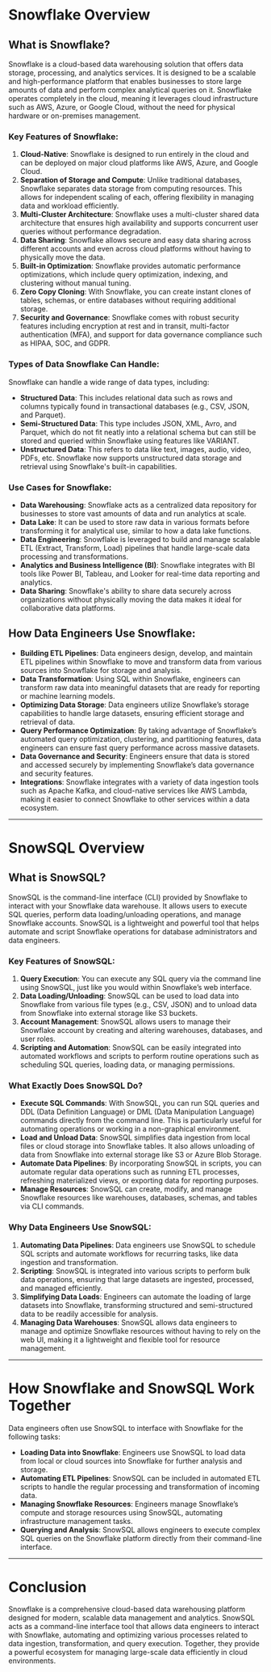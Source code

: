 # Snowflake Overview

## What is Snowflake?

Snowflake is a cloud-based data warehousing solution that offers data storage, processing, and analytics services. It is designed to be a scalable and high-performance platform that enables businesses to store large amounts of data and perform complex analytical queries on it. Snowflake operates completely in the cloud, meaning it leverages cloud infrastructure such as AWS, Azure, or Google Cloud, without the need for physical hardware or on-premises management.

### Key Features of Snowflake:
1. **Cloud-Native**: Snowflake is designed to run entirely in the cloud and can be deployed on major cloud platforms like AWS, Azure, and Google Cloud.
2. **Separation of Storage and Compute**: Unlike traditional databases, Snowflake separates data storage from computing resources. This allows for independent scaling of each, offering flexibility in managing data and workload efficiently.
3. **Multi-Cluster Architecture**: Snowflake uses a multi-cluster shared data architecture that ensures high availability and supports concurrent user queries without performance degradation.
4. **Data Sharing**: Snowflake allows secure and easy data sharing across different accounts and even across cloud platforms without having to physically move the data.
5. **Built-in Optimization**: Snowflake provides automatic performance optimizations, which include query optimization, indexing, and clustering without manual tuning.
6. **Zero Copy Cloning**: With Snowflake, you can create instant clones of tables, schemas, or entire databases without requiring additional storage.
7. **Security and Governance**: Snowflake comes with robust security features including encryption at rest and in transit, multi-factor authentication (MFA), and support for data governance compliance such as HIPAA, SOC, and GDPR.

### Types of Data Snowflake Can Handle:
Snowflake can handle a wide range of data types, including:
- **Structured Data**: This includes relational data such as rows and columns typically found in transactional databases (e.g., CSV, JSON, and Parquet).
- **Semi-Structured Data**: This type includes JSON, XML, Avro, and Parquet, which do not fit neatly into a relational schema but can still be stored and queried within Snowflake using features like VARIANT.
- **Unstructured Data**: This refers to data like text, images, audio, video, PDFs, etc. Snowflake now supports unstructured data storage and retrieval using Snowflake's built-in capabilities.

### Use Cases for Snowflake:
- **Data Warehousing**: Snowflake acts as a centralized data repository for businesses to store vast amounts of data and run analytics at scale.
- **Data Lake**: It can be used to store raw data in various formats before transforming it for analytical use, similar to how a data lake functions.
- **Data Engineering**: Snowflake is leveraged to build and manage scalable ETL (Extract, Transform, Load) pipelines that handle large-scale data processing and transformations.
- **Analytics and Business Intelligence (BI)**: Snowflake integrates with BI tools like Power BI, Tableau, and Looker for real-time data reporting and analytics.
- **Data Sharing**: Snowflake's ability to share data securely across organizations without physically moving the data makes it ideal for collaborative data platforms.

## How Data Engineers Use Snowflake:
- **Building ETL Pipelines**: Data engineers design, develop, and maintain ETL pipelines within Snowflake to move and transform data from various sources into Snowflake for storage and analysis.
- **Data Transformation**: Using SQL within Snowflake, engineers can transform raw data into meaningful datasets that are ready for reporting or machine learning models.
- **Optimizing Data Storage**: Data engineers utilize Snowflake’s storage capabilities to handle large datasets, ensuring efficient storage and retrieval of data.
- **Query Performance Optimization**: By taking advantage of Snowflake’s automated query optimization, clustering, and partitioning features, data engineers can ensure fast query performance across massive datasets.
- **Data Governance and Security**: Engineers ensure that data is stored and accessed securely by implementing Snowflake’s data governance and security features.
- **Integrations**: Snowflake integrates with a variety of data ingestion tools such as Apache Kafka, and cloud-native services like AWS Lambda, making it easier to connect Snowflake to other services within a data ecosystem.

---

# SnowSQL Overview

## What is SnowSQL?

SnowSQL is the command-line interface (CLI) provided by Snowflake to interact with your Snowflake data warehouse. It allows users to execute SQL queries, perform data loading/unloading operations, and manage Snowflake accounts. SnowSQL is a lightweight and powerful tool that helps automate and script Snowflake operations for database administrators and data engineers.

### Key Features of SnowSQL:
1. **Query Execution**: You can execute any SQL query via the command line using SnowSQL, just like you would within Snowflake’s web interface.
2. **Data Loading/Unloading**: SnowSQL can be used to load data into Snowflake from various file types (e.g., CSV, JSON) and to unload data from Snowflake into external storage like S3 buckets.
3. **Account Management**: SnowSQL allows users to manage their Snowflake account by creating and altering warehouses, databases, and user roles.
4. **Scripting and Automation**: SnowSQL can be easily integrated into automated workflows and scripts to perform routine operations such as scheduling SQL queries, loading data, or managing permissions.

### What Exactly Does SnowSQL Do?
- **Execute SQL Commands**: With SnowSQL, you can run SQL queries and DDL (Data Definition Language) or DML (Data Manipulation Language) commands directly from the command line. This is particularly useful for automating operations or working in a non-graphical environment.
- **Load and Unload Data**: SnowSQL simplifies data ingestion from local files or cloud storage into Snowflake tables. It also allows unloading of data from Snowflake into external storage like S3 or Azure Blob Storage.
- **Automate Data Pipelines**: By incorporating SnowSQL in scripts, you can automate regular data operations such as running ETL processes, refreshing materialized views, or exporting data for reporting purposes.
- **Manage Resources**: SnowSQL can create, modify, and manage Snowflake resources like warehouses, databases, schemas, and tables via CLI commands.

### Why Data Engineers Use SnowSQL:
1. **Automating Data Pipelines**: Data engineers use SnowSQL to schedule SQL scripts and automate workflows for recurring tasks, like data ingestion and transformation.
2. **Scripting**: SnowSQL is integrated into various scripts to perform bulk data operations, ensuring that large datasets are ingested, processed, and managed efficiently.
3. **Simplifying Data Loads**: Engineers can automate the loading of large datasets into Snowflake, transforming structured and semi-structured data to be readily accessible for analysis.
4. **Managing Data Warehouses**: SnowSQL allows data engineers to manage and optimize Snowflake resources without having to rely on the web UI, making it a lightweight and flexible tool for resource management.

---

# How Snowflake and SnowSQL Work Together

Data engineers often use SnowSQL to interface with Snowflake for the following tasks:
- **Loading Data into Snowflake**: Engineers use SnowSQL to load data from local or cloud sources into Snowflake for further analysis and storage.
- **Automating ETL Pipelines**: SnowSQL can be included in automated ETL scripts to handle the regular processing and transformation of incoming data.
- **Managing Snowflake Resources**: Engineers manage Snowflake’s compute and storage resources using SnowSQL, automating infrastructure management tasks.
- **Querying and Analysis**: SnowSQL allows engineers to execute complex SQL queries on the Snowflake platform directly from their command-line interface.

---

# Conclusion

Snowflake is a comprehensive cloud-based data warehousing platform designed for modern, scalable data management and analytics. SnowSQL acts as a command-line interface tool that allows data engineers to interact with Snowflake, automating and optimizing various processes related to data ingestion, transformation, and query execution. Together, they provide a powerful ecosystem for managing large-scale data efficiently in cloud environments.

